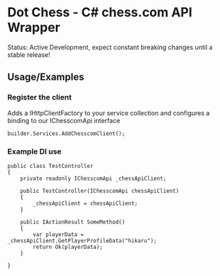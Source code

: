
# Dot Chess - C# chess.com API Wrapper

Status: Active Development, expect constant breaking changes until a stable release!



## Usage/Examples

### Register the client 
Adds a IHttpClientFactory to your service collection and configures a binding to our IChesscomApi interface
```
builder.Services.AddChesscomClient();
```
### Example DI use
```
public class TestController 
{
    private readonly IChesscomApi _chessApiClient;

    public TestController(IChesscomApi chessApiClient)
    {
        _chessApiClient = chessApiClient;
    }

    public IActionResult SomeMethod()
    {
        var playerData = _chessApiClient.GetPlayerProfileData("hikaru");
        return Ok(playerData);
    }

}
```

